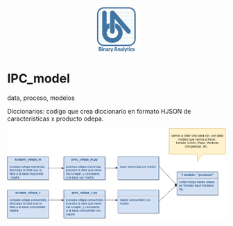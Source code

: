 <center> <img src="https://github.com/claudio-oj/IPC/blob/master/imagenes/logo_BA.JPG" width="100" />
</center>

# IPC_model
data, proceso, modelos


Diccionarios:
  codigo que crea diccionario en formato HJSON de caracteristicas x producto odepa.


<img src="https://github.com/claudio-oj/IPC/blob/master/imagenes/ipc_ml_diagram.png"
     width="1000" 
     style="float: center; margin-right: 10px;" />
